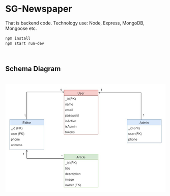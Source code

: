 # SG-Newspaper

That is backend code. Technology use: Node, Express, MongoDB, Mongoose etc.


```
npm install
npm start run-dev
```
<br>
<h2>Schema Diagram</h2>
<br>
<img src="schema diagram.jpg" width="600">




